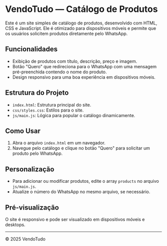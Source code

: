 # VendoTudo — Catálogo de Produtos

Este é um site simples de catálogo de produtos, desenvolvido com HTML, CSS e JavaScript. Ele é otimizado para dispositivos móveis e permite que os usuários solicitem produtos diretamente pelo WhatsApp.

## Funcionalidades
- Exibição de produtos com título, descrição, preço e imagem.
- Botão "Quero" que redireciona para o WhatsApp com uma mensagem pré-preenchida contendo o nome do produto.
- Design responsivo para uma boa experiência em dispositivos móveis.

## Estrutura do Projeto
- `index.html`: Estrutura principal do site.
- `css/styles.css`: Estilos para o site.
- `js/main.js`: Lógica para popular o catálogo dinamicamente.

## Como Usar
1. Abra o arquivo `index.html` em um navegador.
2. Navegue pelo catálogo e clique no botão "Quero" para solicitar um produto pelo WhatsApp.

## Personalização
- Para adicionar ou modificar produtos, edite o array `products` no arquivo `js/main.js`.
- Atualize o número do WhatsApp no mesmo arquivo, se necessário.

## Pré-visualização
O site é responsivo e pode ser visualizado em dispositivos móveis e desktops.

---

© 2025 VendoTudo
